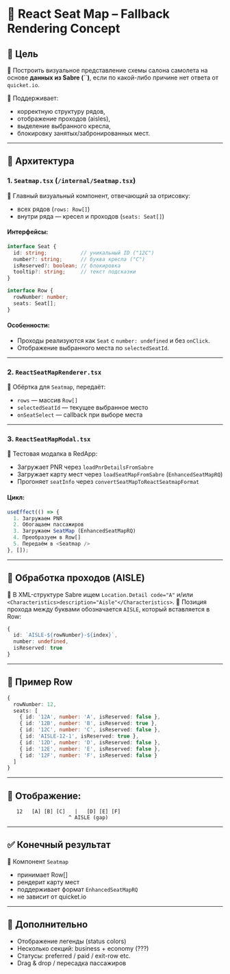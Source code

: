 # 🛫 React Seat Map – Fallback Rendering Concept

## 📌 Цель

🔹 Построить визуальное представление схемы салона самолета на основе **данных из Sabre (**``**)**, если по какой-либо причине нет ответа от `quicket.io`.

🔹 Поддерживает:

- корректную структуру рядов,
- отображение проходов (aisles),
- выделение выбранного кресла,
- блокировку занятых/забронированных мест.

---

## 🧹 Архитектура

### 1. `Seatmap.tsx` (`/internal/Seatmap.tsx`)

🔹 Главный визуальный компонент, отвечающий за отрисовку:

- всех рядов (`rows: Row[]`)
- внутри ряда — кресел и проходов (`seats: Seat[]`)

#### Интерфейсы:

```ts
interface Seat {
  id: string;           // уникальный ID ("12C")
  number?: string;      // буква кресла ("C")
  isReserved?: boolean; // блокировка
  tooltip?: string;     // текст подсказки
}

interface Row {
  rowNumber: number;
  seats: Seat[];
}
```

#### Особенности:

- Проходы реализуются как `Seat` с `number: undefined` и без `onClick`.
- Отображение выбранного места по `selectedSeatId`.

---

### 2. `ReactSeatMapRenderer.tsx`

🔹 Обёртка для `Seatmap`, передаёт:

- `rows` — массив `Row[]`
- `selectedSeatId` — текущее выбранное место
- `onSeatSelect` — callback при выборе места

---

### 3. `ReactSeatMapModal.tsx`

🔹 Тестовая модалка в RedApp:

- Загружает PNR через `loadPnrDetailsFromSabre`
- Загружает карту мест через `loadSeatMapFromSabre` (`EnhancedSeatMapRQ`)
- Прогоняет `seatInfo` через `convertSeatMapToReactSeatmapFormat`

#### Цикл:

```ts
useEffect(() => {
  1. Загружаем PNR
  2. Обогащаем пассажиров
  3. Загружаем SeatMap (EnhancedSeatMapRQ)
  4. Преобразуем в Row[]
  5. Передаём в <Seatmap />
}, []);
```

---

## 🧐 Обработка проходов (AISLE)

🔹 В XML-структуре Sabre ищем `Location.Detail code="A"` и/или `<Characteristics>description="Aisle"</Characteristics>`. 🔹 Позиция прохода между буквами обозначается `AISLE`, который вставляется в Row:

```ts
{
  id: `AISLE-${rowNumber}-${index}`,
  number: undefined,
  isReserved: true
}
```

---

## 💠 Пример Row

```ts
{
  rowNumber: 12,
  seats: [
    { id: '12A', number: 'A', isReserved: false },
    { id: '12B', number: 'B', isReserved: true },
    { id: '12C', number: 'C', isReserved: false },
    { id: 'AISLE-12-1', isReserved: true },
    { id: '12D', number: 'D', isReserved: false },
    { id: '12E', number: 'E', isReserved: false },
    { id: '12F', number: 'F', isReserved: false }
  ]
}
```

---

## 🥮 Отображение:

```
   12   [A] [B] [C]   |   [D] [E] [F]
                    ^ AISLE (gap)
```

---

## ✅ Конечный результат

🔹 Компонент `Seatmap`

- принимает Row[]
- рендерит карту мест
- поддерживает формат `EnhancedSeatMapRQ`
- не зависит от quicket.io

---

## 🚀 Дополнительно

- Отображение легенды (status colors)
- Несколько секций: business + economy (???)
- Статусы: preferred / paid / exit-row etc.
- Drag & drop / пересадка пассажиров

